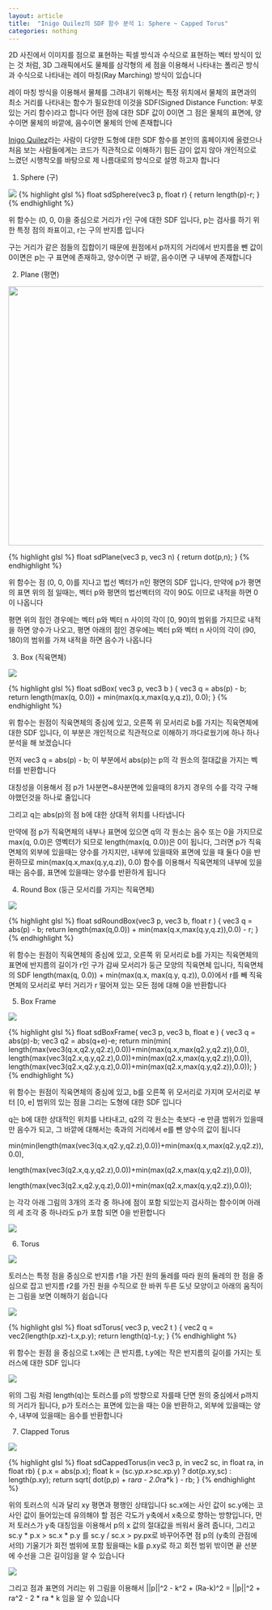 ```yaml
---
layout: article
title:  "Inigo Quilez의 SDF 함수 분석 1: Sphere ~ Capped Torus"
categories: nothing
---
```

2D 사진에서 이미지를 점으로 표현하는 픽셀 방식과 수식으로 표현하는 벡터 방식이 있는 것 처럼, 3D 그래픽에서도 물체를 삼각형의 세 점을 이용해서 나타내는 폴리곤 방식과 수식으로 나타내는 레이 마칭(Ray Marching) 방식이 있습니다

레이 마칭 방식을 이용해서 물체를 그려내기 위해서는 특정 위치에서 물체의 표면과의 최소 거리를 나타내는 함수가 필요한데 이것을 SDF(Signed Distance Function: 부호 있는 거리 함수)라고 합니다
어떤 점에 대한 SDF 값이 0이면 그 점은 물체의 표면에, 양수이면 물체의 바깥에, 음수이면 물체의 안에 존재합니다

[Inigo Quilez](https://iquilezles.org/articles/distfunctions/)라는 사람이 다양한 도형에 대한 SDF 함수를 본인의 홈페이지에 올렸으나 처음 보는 사람들에게는 코드가 직관적으로 이해하기 힘든 감이 없지 않아 개인적으로 느겼던 시행착오를 바탕으로 제 나름대로의 방식으로 설명 하고자 합니다

1. Sphere (구)

<img src = "/IMGS/iq_analyze_1/1_sphere.png">
{% highlight glsl %}
float sdSphere(vec3 p, float r)
{
  return length(p)-r;
}
{% endhighlight %}

위 함수는 (0, 0, 0)을 중심으로 거리가 r인 구에 대한 SDF 입니다, p는 검사를 하기 위한 특정 점의 좌표이고, r는 구의 반지름 입니다

구는 거리가 같은 점들의 집합이기 때문에 원점에서 p까지의 거리에서 반지름을 뺀 값이 0이면은 p는 구 표면에 존재하고, 양수이면 구 바깥, 음수이면 구 내부에 존재합니다

2. Plane (평면)

<img src = "https://upload.wikimedia.org/wikipedia/commons/thumb/f/f9/Plane_equation_qtl3.svg/1920px-Plane_equation_qtl3.svg.png" width = "512px" height = "512px">

{% highlight glsl %}
float sdPlane(vec3 p, vec3 n)
{
  return dot(p,n);
}
{% endhighlight %}

위 함수는 점 (0, 0, 0)를 지나고 법선 벡터가 n인 평면의 SDF 입니다, 만약에 p가 평면의 표면 위의 점 일때는, 벡터 p와 평면의 법선벡터의 각이 90도 이므로 내적을 하면 0이 나옵니다

평면 위의 점인 경우에는 벡터 p와 벡터 n 사이의 각이 [0, 90)의 범위를 가지므로 내적을 하면 양수가 나오고, 평면 아래의 점인 경우에는 벡터 p와 벡터 n 사이의 각이 (90, 180)의 범위를 가져 내적을 하면 음수가 나옵니다

 3. Box (직육면체)

<img src = "/IMGS/iq_analyze_1/2_box.png">

{% highlight glsl %}
float sdBox( vec3 p, vec3 b )
{
  vec3 q = abs(p) - b;
  return length(max(q, 0.0)) + min(max(q.x,max(q.y,q.z)), 0.0);
}
{% endhighlight %}

위 함수는 원점이 직육면체의 중심에 있고, 오른쪽 위 모서리로 b를 가지는 직육면체에 대한 SDF 입니다, 이 부분은 개인적으로 직관적으로 이해하기 까다로웠기에 하나 하나 분석을 해 보겠습니다

먼저 vec3 q = abs(p) - b; 이 부분에서 abs(p)는 p의 각 원소의 절대값을 가지는 벡터를 반환합니다

대칭성을 이용해서 점 p가 1사분면~8사분면에 있을때의 8가지 경우의 수를 각각 구해야했던것을 하나로 줄입니다

그리고 q는 abs(p)의 점 b에 대한 상대적 위치를 나타냅니다

만약에 점 p가 직육면체의 내부나 표면에 있으면 q의 각 원소는 음수 또는 0을 가지므로 max(q, 0.0)은 영벡터가 되므로 length(max(q, 0.0))은 0이 됩니다, 그러면 p가 직육면체의 외부에 있을때는 양수를 가지지만, 내부에 있을때와 표면에 있을 때 둘다 0을 반환하므로 min(max(q.x,max(q.y,q.z)), 0.0) 함수를 이용해서 직육면체의 내부에 있을때는 음수를, 표면에 있을때는 양수를 반환하게 됩니다

 4. Round Box (둥근 모서리를 가지는 직육면체)

<img src = "/IMGS/iq_analyze_1/3_roundBox.png">

{% highlight glsl %}
float sdRoundBox(vec3 p, vec3 b, float r )
{
  vec3 q = abs(p) - b;
  return length(max(q,0.0)) + min(max(q.x,max(q.y,q.z)),0.0) - r;
}
{% endhighlight %}

위 함수는 원점이 직육면체의 중심에 있고, 오른쪽 위 모서리로 b를 가지는 직육면체의 표면에 반지름의 길이가 r인 구가 감싸 모서리가 둥근 모양의 직육면체 입니다, 직육면체의 SDF length(max(q, 0.0)) + min(max(q.x, max(q.y, q.z)), 0.0)에서 r를 빼 직육면체의 모서리로 부터 거리가 r 떨어져 있는 모든 점에 대해 0을 반환합니다

 5. Box Frame

<img src = "/IMGS/iq_analyze_1/4_boxFrame.png">

{% highlight glsl %}
float sdBoxFrame( vec3 p, vec3 b, float e )
{
	vec3 q = abs(p)-b;
	vec3 q2 = abs(q+e)-e;
	return min(min(
      length(max(vec3(q.x,q2.y,q2.z),0.0))+min(max(q.x,max(q2.y,q2.z)),0.0),
      length(max(vec3(q2.x,q.y,q2.z),0.0))+min(max(q2.x,max(q.y,q2.z)),0.0)),
      length(max(vec3(q2.x,q2.y,q.z),0.0))+min(max(q2.x,max(q.y,q2.z)),0.0));
}
{% endhighlight %}

위 함수는 원점이 직육면체의 중심에 있고, b를 오른쪽 위 모서리로 가지며 모서리로 부터 [0, e] 범위의 있는 점을 그리는 도형에 대한 SDF 입니다

q는 b에 대한 상대적인 위치를 나타내고, q2의 각 원소는 축보다 -e 만큼 범위가 있을때만 음수가 되고, 그 바깥에 대해서는 축과의 거리에서 e를 뺀 양수의 값이 됩니다

 min(min(length(max(vec3(q.x,q2.y,q2.z),0.0))+min(max(q.x,max(q2.y,q2.z)),0.0),

 length(max(vec3(q2.x,q.y,q2.z),0.0))+min(max(q2.x,max(q.y,q2.z)),0.0)),

 length(max(vec3(q2.x,q2.y,q.z),0.0))+min(max(q2.x,max(q.y,q2.z)),0.0));

는 각각 아래 그림의 3개의 조각 중 하나에 점이 포함 되있는지 검사하는 함수이며 아래의 세 조각 중 하나라도 p가 포함 되면 0을 반환합니다

<img src = "/IMGS/iq_analyze_1/boxframe_explaine.png">

 6. Torus

<img src = "/IMGS/iq_analyze_1/5_torus.png">

토러스는 특정 점을 중심으로 반지름 r1을 가진 원의 둘레를 따라 원의 둘레의 한 점을 중심으로 잡고 반지름 r2를 가진 원을 수직으로 한 바퀴 두른 도넛 모양이고 아래의 움직이는 그림을 보면 이해하기 쉽습니다

<img src = "https://upload.wikimedia.org/wikipedia/commons/e/e7/Sphere-like_degenerate_torus.gif">

{% highlight glsl %}
float sdTorus( vec3 p, vec2 t )
{
  vec2 q = vec2(length(p.xz)-t.x,p.y);
  return length(q)-t.y;
}
{% endhighlight %}

위 함수는 원점 을 중심으로 t.x에는 큰 반지름, t.y에는 작은 반지름의 길이를 가지는 토러스에 대한 SDF 입니다

<img src = "/IMGS/iq_analyze_1/torus_explaine.png">

위의 그림 처럼 length(q)는 토러스를 p의 방향으로 자를때 단면 원의 중심에서 p까지의 거리가 됩니다, p가 토러스는 표면에 있는을 때는 0을 반환하고, 외부에 있을때는 양수, 내부에 있을때는 음수를 반환합니다

 7. Clapped Torus

 <img src = "/IMGS/iq_analyze_1/6_clappedTorus.png">

{% highlight glsl %}
float sdCappedTorus(in vec3 p, in vec2 sc, in float ra, in float rb)
{
  p.x = abs(p.x);
  float k = (sc.y*p.x>sc.x*p.y) ? dot(p.xy,sc) : length(p.xy);
  return sqrt( dot(p,p) + ra*ra - 2.0*ra*k ) - rb;
}
{% endhighlight %}

위의 토러스의 식과 달리 xy 평면과 평행인 상태입니다 sc.x에는 사인 값이 sc.y에는 코사인 값이 들어있는데 유의해야 할 점은 각도가 y축에서 x축으로 향하는 방향입니다, 먼저 토러스가 y축 대칭임을 이용해서 p의 x 값의 절대값을 씌워서 올려 줍니다, 그리고 sc.y * p.x > sc.x * p.y 를 sc.y / sc.x > py.px로 바꾸어주면 점 p의 (y축의 관점에서의) 기울기가 회전 범위에 포함 됬을때는 k를 p.xy로 하고 회전 범위 밖이면 끝 선분에 수선을 그은 길이임을 알 수 있습니다

<img src = "/IMGS/iq_analyze_1/clappedtorus_explaine.png">

그리고 점과 표면의 거리는 위 그림을 이용해서 ||p||^2 - k^2 + (Ra-k)^2 = ||p||^2 + ra^2 - 2 * ra * k 임을 알 수 있습니다